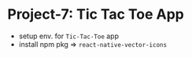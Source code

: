 # Project-7: Tic Tac Toe App
- setup env. for `Tic-Tac-Toe` app
- install npm pkg => `react-native-vector-icons`